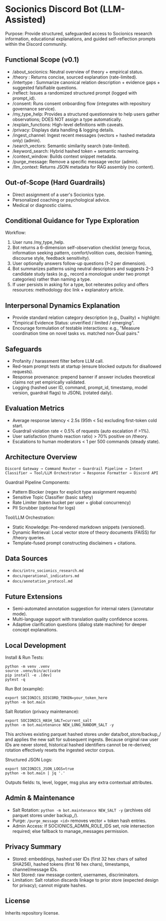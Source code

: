 # Socionics Discord Bot (LLM-Assisted)

Purpose: Provide structured, safeguarded access to Socionics research information, educational explanations, and guided self-reflection prompts within the Discord community.

## Functional Scope (v0.1)
- /about_socionics: Neutral overview of theory + empirical status.
- /theory <topic>: Returns concise, sourced explanation (rate-limited).
- /intertype <type1> <type2>: Summarize canonical relation description + evidence gaps + suggested falsifiable questions.
- /reflect: Issues a randomized structured prompt (logged with prompt_id).
- /consent: Runs consent onboarding flow (integrates with repository governance service).
- /my_type_help: Provides a structured questionnaire to help users gather observations; DOES NOT assign a type automatically.
- /explain_functions: High-level definitions with caveats.
- /privacy: Displays data handling & logging details.
- /ingest_channel: Ingest recent messages (vectors + hashed metadata only) (admin).
- /search_vectors: Semantic similarity search (rate-limited).
- /keyword_search: Hybrid hashed token + semantic narrowing.
- /context_window: Builds context snippet metadata.
- /purge_message: Remove a specific message vector (admin).
- /llm_context: Returns JSON metadata for RAG assembly (no content).

## Out-of-Scope (Hard Guardrails)
- Direct assignment of a user's Socionics type.
- Personalized coaching or psychological advice.
- Medical or diagnostic claims.

## Conditional Guidance for Type Exploration
Workflow:
1. User runs /my_type_help.
2. Bot returns a 6-dimension self-observation checklist (energy focus, information seeking pattern, comfort/volition cues, decision framing, discourse style, feedback sensitivity).
3. User optionally answers follow-up questions (1–2 per dimension).
4. Bot summarizes patterns using neutral descriptors and suggests 2–3 candidate study tasks (e.g., record a monologue under two prompt categories) rather than naming a type.
5. If user persists in asking for a type, bot reiterates policy and offers resources: methodology doc link + explanatory article.

## Interpersonal Dynamics Explanation
- Provide standard relation category description (e.g., Duality) + highlight: "Empirical Evidence Status: unverified / limited / emerging".
- Encourage formulation of testable interactions: e.g., "Measure coordination time on novel tasks vs. matched non-Dual pairs." 

## Safeguards
- Profanity / harassment filter before LLM call.
- Red-team prompt tests at startup (ensure blocked outputs for disallowed requests).
- Response provenance: prepend banner if answer includes theoretical claims not yet empirically validated.
- Logging (hashed user ID, command, prompt_id, timestamp, model version, guardrail flags) to JSONL (rotated daily).

## Evaluation Metrics
- Average response latency < 2.5s (95th < 5s) excluding first-token cold start.
- Guardrail violation rate < 0.5% of requests (auto escalation if >1%).
- User satisfaction (thumb reaction ratio) > 70% positive on /theory.
- Escalations to human moderators < 1 per 500 commands (steady state).

## Architecture Overview
```
Discord Gateway → Command Router → Guardrail Pipeline → Intent Classifier → Tool/LLM Orchestrator → Response Formatter → Discord API
```

Guardrail Pipeline Components:
- Pattern Blocker (regex for explicit type assignment requests)
- Sensitive Topic Classifier (basic safety)
- Rate Limiter (token bucket per user + global concurrency)
- PII Scrubber (optional for logs)

Tool/LLM Orchestration:
- Static Knowledge: Pre-rendered markdown snippets (versioned).
- Dynamic Retrieval: Local vector store of theory documents (FAISS) for /theory queries.
- Template-fused prompt constructing disclaimers + citations.

## Data Sources
- `docs/intro_socionics_research.md`
- `docs/operational_indicators.md`
- `docs/annotation_protocol.md`

## Future Extensions
- Semi-automated annotation suggestion for internal raters (/annotator mode).
- Multi-language support with translation quality confidence scores.
- Adaptive clarification questions (dialog state machine) for deeper concept explanations.

## Local Development
Install & Run Tests:
```
python -m venv .venv
source .venv/bin/activate
pip install -e .[dev]
pytest -q
```

Run Bot (example):
```
export SOCIONICS_DISCORD_TOKEN=your_token_here
python -m bot.main
```

Salt Rotation (privacy maintenance):
```
export SOCIONICS_HASH_SALT=current_salt
python -m bot.maintenance NEW_LONG_RANDOM_SALT -y
```
This archives existing parquet hashed stores under data/bot_store/backup_<timestamp>/ and applies the new salt for subsequent ingests. Because original raw user IDs are never stored, historical hashed identifiers cannot be re-derived; rotation effectively resets the ingested vector corpus.

Structured JSON Logs:
```
export SOCIONICS_JSON_LOGS=true
python -m bot.main | jq '.'
```
Outputs fields: ts, level, logger, msg plus any extra contextual attributes.

## Admin & Maintenance
- Salt Rotation: `python -m bot.maintenance NEW_SALT -y` (archives old parquet stores under backup_<ts>/).
- Purge: `/purge_message <id>` removes vector + token hash entries.
- Admin Access: If SOCIONICS_ADMIN_ROLE_IDS set, role intersection required; else fallback to manage_messages permission.

## Privacy Summary
- Stored: embeddings, hashed user IDs (first 32 hex chars of salted SHA256), hashed tokens (first 16 hex chars), timestamps, channel/message IDs.
- Not Stored: raw message content, usernames, discriminators.
- Limitation: Salt rotation discards linkage to prior store (expected design for privacy); cannot migrate hashes.

## License
Inherits repository license.
